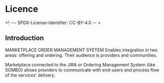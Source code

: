 # Licence

<! --- SPDX-License-Identifier: CC-BY-4.0  -- >

## Introduction
MARKETPLACE ORDER MANAGEMENT SYETEM Enables integration in two areas: offering and ordering. Their audience is providers and communities.

Marketplace connected to the JIRA or Ordering Management System (like SOMBO) allows providers to communicate with end-users and process flow of the services' delivery.
  